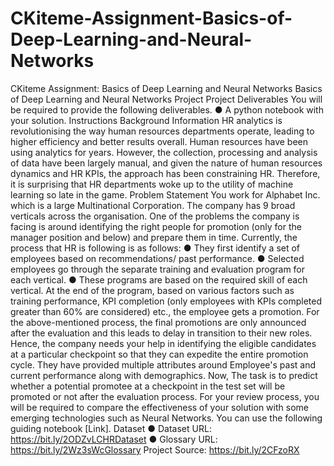 # CKiteme-Assignment-Basics-of-Deep-Learning-and-Neural-Networks
CKiteme Assignment: Basics of Deep Learning and Neural Networks
Basics of Deep Learning and
Neural Networks Project
Project Deliverables
You will be required to provide the following deliverables.
● A python notebook with your solution.
Instructions
Background Information
HR analytics is revolutionising the way human resources departments operate, leading
to higher efficiency and better results overall. Human resources have been using
analytics for years. However, the collection, processing and analysis of data have been
largely manual, and given the nature of human resources dynamics and HR KPIs, the
approach has been constraining HR. Therefore, it is surprising that HR departments
woke up to the utility of machine learning so late in the game.
Problem Statement
You work for Alphabet Inc. which is a large Multinational Corporation. The company has
9 broad verticals across the organisation. One of the problems the company is facing is
around identifying the right people for promotion (only for the manager position and
below) and prepare them in time.
Currently, the process that HR is following is as follows:
● They first identify a set of employees based on recommendations/ past
performance.
● Selected employees go through the separate training and evaluation program for
each vertical.
● These programs are based on the required skill of each vertical. At the end of the
program, based on various factors such as training performance, KPI completion
(only employees with KPIs completed greater than 60% are considered) etc., the
employee gets a promotion.
For the above-mentioned process, the final promotions are only announced after the
evaluation and this leads to delay in transition to their new roles. Hence, the company
needs your help in identifying the eligible candidates at a particular checkpoint so that
they can expedite the entire promotion cycle.
They have provided multiple attributes around Employee's past and current performance
along with demographics. Now, The task is to predict whether a potential promotee at a
checkpoint in the test set will be promoted or not after the evaluation process. For your
review process, you will be required to compare the effectiveness of your solution with
some emerging technologies such as Neural Networks.
You can use the following guiding notebook [Link].
Dataset
● Dataset URL: https://bit.ly/2ODZvLCHRDataset
● Glossary URL: https://bit.ly/2Wz3sWcGlossary
Project Source: https://bit.ly/2CFzoRX
